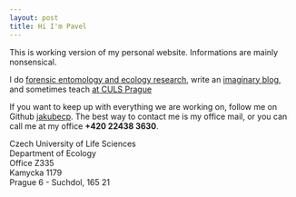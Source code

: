 ```yaml
---
layout: post
title: Hi I'm Pavel
---
```


This is working version of my personal website. Informations are mainly nonsensical.

I do [forensic entomology and ecology research](/papers), write an [imaginary blog](/blog), and sometimes teach  [at CULS Prague](/teaching)

If you want to keep up with everything we are working on, follow me on Github [jakubecp](http://github.com/jakubecp). The best way to contact me is my office mail, or you can call me at my office __+420 22438 3630__.

Czech University of Life Sciences </br>
Department of Ecology </br> 
Office Z335 </br>
Kamycka 1179 </br> 
Prague 6 - Suchdol, 165 21 </br>


